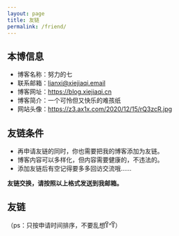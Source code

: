 ```yaml
---
layout: page
title: 友链
permalink: /friend/
---
```


## 本博信息
- 博客名称：努力的七
- 联系邮箱：lianxi@xiejiaqi.email
- 博客网址：https://blog.xiejiaqi.cn
- 博客简介：一个可怜但又快乐的难孩纸
- 网站头像：https://z3.ax1x.com/2020/12/15/rQ3zcR.jpg

## 友链条件
- 再申请友链的同时，你也需要把我的博客添加为友链。
- 博客内容可以多样化，但内容需要健康的，不违法的。
- 添加友链后有空记得要多多回访交流哦……

**友链交换，请按照以上格式发送到我邮箱。**

## 友链
（ps：只按申请时间排序，不要乱想꒦ິ^꒦ິ）
